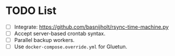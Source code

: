 # TODO List

 - [ ] Integrate: https://github.com/basnijholt/rsync-time-machine.py
 - [ ] Accept server-based crontab syntax.
 - [ ] Parallel backup workers. 
 - [ ] Use `docker-compose.override.yml` for Gluetun.
